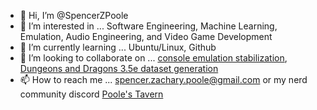 - 👋 Hi, I’m @SpencerZPoole
- 👀 I’m interested in ... Software Engineering, Machine Learning, Emulation, Audio Engineering, and Video Game Development
- 🌱 I’m currently learning ... Ubuntu/Linux, Github
- 💞️ I’m looking to collaborate on ... [console emulation stabilization](https://github.com/users/SpencerZPoole/projects/2), [Dungeons and Dragons 3.5e dataset generation](https://github.com/users/SpencerZPoole/projects/1)
- 📫 How to reach me ... spencer.zachary.poole@gmail.com or my nerd community discord [Poole's Tavern](https://discord.gg/W5zSjDSb)

<!---
SpencerZPoole/SpencerZPoole is a ✨ special ✨ repository because its `README.md` (this file) appears on your GitHub profile.
You can click the Preview link to take a look at your changes.
--->
